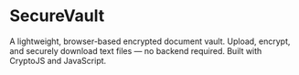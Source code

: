# SecureVault
A lightweight, browser-based encrypted document vault. Upload, encrypt, and securely download text files — no backend required. Built with CryptoJS and JavaScript.
